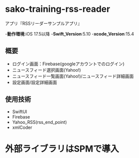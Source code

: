 # sako-training-rss-reader

アプリ『RSSリーダーサンプルアプリ』

-__動作環境__:iOS 17.5以降
-__Swift_Version__:5.10
-__xcode_Version__:15.4

## 概要
- ログイン画面：Firebase(googleアカウントでのログイン)
- ニュースフィード選択画面(Yahoo!)
- ニュースフィード一覧画面(Yahoo!)/ニュースフィード詳細画面
- 設定画面/設定詳細画面

## 使用技術
- SwiftUI
- Firebase
- Yahoo_RSS(rss_end_point)
- xmlCoder 
# 外部ライブラリはSPMで導入 


